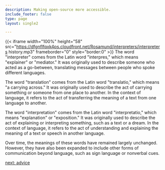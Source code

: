 ```yaml
---
description: Making open-source more accessible.
include_footer: false
type: page
layout: single2

---
```


{{< iframe width="100%" height="58" src="https://dfgnflfqxk4ps.cloudfront.net/Rosamund/interpreters/interpreters history.mp3" frameborder="0" style="border:0" >}}
The word "interpreter" comes from the Latin word "interpres," which means "explainer" or "mediator." It was originally used to describe someone who acted as a go-between, translating messages between people who spoke different languages.

The word "translation" comes from the Latin word "translatio," which means "a carrying across." It was originally used to describe the act of carrying something or someone from one place to another. In the context of language, it refers to the act of transferring the meaning of a text from one language to another.

The word "interpretation" comes from the Latin word "interpretatio," which means "explanation" or "exposition." It was originally used to describe the act of explaining or interpreting something, such as a text or a dream. In the context of language, it refers to the act of understanding and explaining the meaning of a text or speech in another language.

Over time, the meanings of these words have remained largely unchanged. However, they have also been expanded to include other forms of communication beyond language, such as sign language or nonverbal cues.


<a href="https://workdojos.com/interpreters/advice">next: advice</a>

